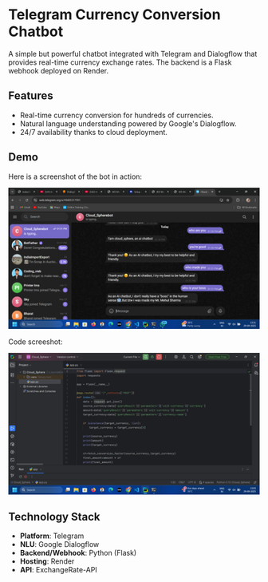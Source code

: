 # Telegram Currency Conversion Chatbot

A simple but powerful chatbot integrated with Telegram and Dialogflow that provides real-time currency exchange rates. The backend is a Flask webhook deployed on Render.

## Features
- Real-time currency conversion for hundreds of currencies.
- Natural language understanding powered by Google's Dialogflow.
- 24/7 availability thanks to cloud deployment.

## Demo

Here is a screenshot of the bot in action:

![Chatbot currency conversion example](https://github.com/mehulsharma712/Currency-chatbot-Cloud_sphere/blob/main/Assets/Telegram_ss.png.png)

Code screeshot:

![Chatbot welcome message](https://github.com/mehulsharma712/Currency-chatbot-Cloud_sphere/blob/main/Assets/Code_ss.png.png)

## Technology Stack
- **Platform**: Telegram
- **NLU**: Google Dialogflow
- **Backend/Webhook**: Python (Flask)
- **Hosting**: Render
- **API**: ExchangeRate-API
